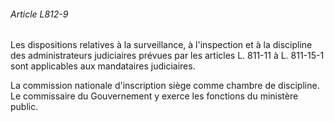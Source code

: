 ###### Article L812-9

Les dispositions relatives à la surveillance, à l'inspection et à la discipline des administrateurs judiciaires prévues par les articles L. 811-11 à L. 811-15-1 sont applicables aux mandataires judiciaires.

La commission nationale d'inscription siège comme chambre de discipline. Le commissaire du Gouvernement y exerce les fonctions du ministère public.

